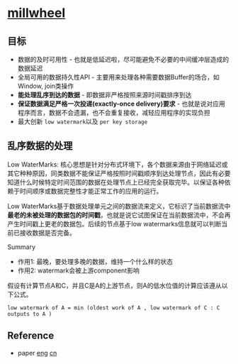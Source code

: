 # [millwheel](https://research.google/pubs/pub41378/)

## 目标
- 数据的及时可用性 - 也就是低延迟啦，尽可能避免不必要的中间缓冲层造成的数据延迟
- 全局可用的数据持久性API - 主要用来处理各种需要数据Buffer的场合，如Window, join类操作
- **能处理乱序到达的数据** - 即数据非严格按照来源时间戳排序到达
- **保证数据满足严格一次投递(exactly-once delivery)要求** - 也就是说对应用程序而言，数据不会遗漏，也不会重复接收，减轻应用程序的实现负担
- 最大创新 `low watermark`以及 `per key storage`

## 乱序数据的处理
Low WaterMarks: 核心思想是针对分布式环境下，各个数据来源由于网络延迟或其它种种原因，同类数据不能保证严格按照时间戳顺序到达处理节点，因此有必要知道什么时候特定时间范围的数据在处理节点上已经完全获取完毕。以保证各种依赖于时间顺序或数据完整性才能正常工作的应用的运行。

Low WaterMarks基于数据处理单元之间的数据流来定义，它标识了当前数据流中**最老的未被处理的数据包的时间戳**，也就是说它试图保证在当前数据流中，不会再产生时间戳上更老的数据包。后续的节点基于low watermarks信息就可以判断当前已接收数据是否完备。

Summary  
- 作用1: 最晚，要处理多晚的数据，维持一个什么样的状态
- 作用2: watermark会被上游component影响

假设有计算节点A和C，并且C是A的上游节点，则A的低水位值的计算应该遵从以下公式。  
```
low watermark of A = min (oldest work of A , low watermark of C : C outputs to A )
```


## Reference
- paper [eng](https://static.googleusercontent.com/media/research.google.com/en//pubs/archive/41378.pdf) [cn](https://toutiao.io/posts/96aale/preview)